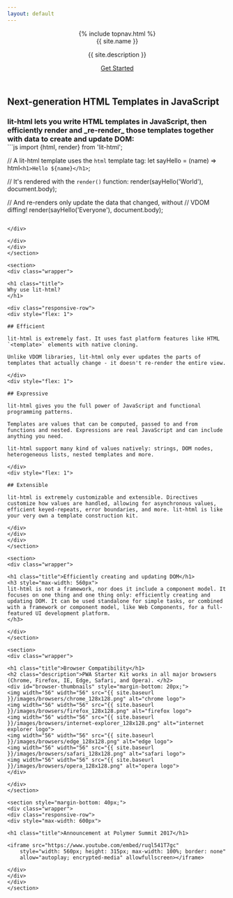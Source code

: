 ```yaml
---
layout: default
---
```

<header class="hero" markdown="0">
{% include topnav.html %}
<div class="wrapper">
<div class="hero-title">{{ site.name }}</div>
<p class="hero-caption">{{ site.description }}</p>
<a class="hero-link link-with-arrow" href="{{ site.baseurl }}/guide">Get Started</a>
</div>
</header>

<section id="section-snippet">
<div class="wrapper">
<h1 class="title">
Next-generation HTML Templates in JavaScript
</h1>

<div class="responsive-row">

<h3 class="description" style="flex: 1; margin-bottom: 0; max-width: 600px;">lit-html lets you write HTML templates in JavaScript, then efficiently render and _re-render_ those templates together with data to create and update DOM:</h3>

<div style="flex: 2">
```js
import {html, render} from 'lit-html';

// A lit-html template uses the `html` template tag:
let sayHello = (name) => html`<h1>Hello ${name}</h1>`;

// It's rendered with the `render()` function:
render(sayHello('World'), document.body);

// And re-renders only update the data that changed, without
// VDOM diffing!
render(sayHello('Everyone'), document.body);
```

</div>

</div>
</div>
</section>

<section>
<div class="wrapper">

<h1 class="title">
Why use lit-html?
</h1>

<div class="responsive-row">
<div style="flex: 1">

## Efficient

lit-html is extremely fast. It uses fast platform features like HTML `<template>` elements with native cloning.

Unlike VDOM libraries, lit-html only ever updates the parts of templates that actually change - it doesn't re-render the entire view.

</div>
<div style="flex: 1">

## Expressive

lit-html gives you the full power of JavaScript and functional programming patterns.

Templates are values that can be computed, passed to and from functions and nested. Expressions are real JavaScript and can include anything you need.

lit-html support many kind of values natively: strings, DOM nodes, heterogeneous lists, nested templates and more.

</div>
<div style="flex: 1">

## Extensible

lit-html is extremely customizable and extensible. Directives customize how values are handled, allowing for asynchronous values, efficient keyed-repeats, error boundaries, and more. lit-html is like your very own a template construction kit.

</div>
</div>
</div>
</section>

<section>
<div class="wrapper">

<h1 class="title">Efficiently creating and updating DOM</h1>
<h3 style="max-width: 560px">
lit-html is not a framework, nor does it include a component model. It focuses on one thing and one thing only: efficiently creating and updating DOM. It can be used standalone for simple tasks, or combined with a framework or component model, like Web Components, for a full-featured UI development platform.
</h3>

</div>
</section>

<section>
<div class="wrapper">

<h1 class="title">Browser Compatibility</h1>
<h2 class="description">PWA Starter Kit works in all major browsers (Chrome, Firefox, IE, Edge, Safari, and Opera). </h2>
<div id="browser-thumbnails" style="margin-bottom: 20px;">
<img width="56" width="56" src="{{ site.baseurl }}/images/browsers/chrome_128x128.png" alt="chrome logo">
<img width="56" width="56" src="{{ site.baseurl }}/images/browsers/firefox_128x128.png" alt="firefox logo">
<img width="56" width="56" src="{{ site.baseurl }}/images/browsers/internet-explorer_128x128.png" alt="internet explorer logo">
<img width="56" width="56" src="{{ site.baseurl }}/images/browsers/edge_128x128.png" alt="edge logo">
<img width="56" width="56" src="{{ site.baseurl }}/images/browsers/safari_128x128.png" alt="safari logo">
<img width="56" width="56" src="{{ site.baseurl }}/images/browsers/opera_128x128.png" alt="opera logo">
</div>

</div>
</section>

<section style="margin-bottom: 40px;">
<div class="wrapper">
<div class="responsive-row">
<div style="max-width: 600px">

<h1 class="title">Announcement at Polymer Summit 2017</h1>

<iframe src="https://www.youtube.com/embed/ruql541T7gc"
    style="width: 560px; height: 315px; max-width: 100%; border: none"
    allow="autoplay; encrypted-media" allowfullscreen></iframe>

</div>
</div>
</div>
</section>
